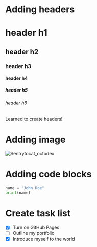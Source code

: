 # Adding headers
# header h1
## header h2
### header h3
#### header h4
##### header h5
###### header h6






Learned to create headers!

# Adding image

![Sentrytocat_octodex](https://github.com/Renil248/skills-communicate-using-markdown/assets/86186476/7e1ca7ac-c9e7-466c-b44e-cd96b97d3cb5)


# Adding code blocks

```` python
name = "John Doe"
print(name)

`````

# Create task list

- [x] Turn on GitHub Pages
- [ ] Outline my portfolio
- [x] Introduce myself to the world
